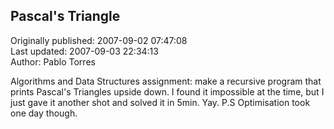 ## Pascal's Triangle  
Originally published: 2007-09-02 07:47:08  
Last updated: 2007-09-03 22:34:13  
Author: Pablo Torres  
  
Algorithms and Data Structures assignment: make a recursive program that prints Pascal's Triangles upside down. I found it impossible at the time, but I just gave it another shot and solved it in 5min. Yay.
P.S Optimisation took one day though.